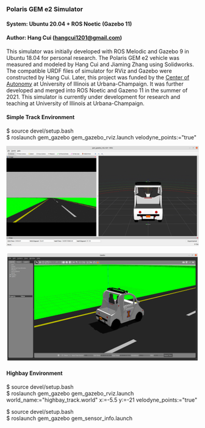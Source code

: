 ### Polaris GEM e2 Simulator

#### System: Ubuntu 20.04 + ROS Noetic (Gazebo 11)

#### Author: Hang Cui (hangcui1201@gmail.com)

This simulator was initially developed with ROS Melodic and Gazebo 9 in Ubuntu 18.04 for personal research. The Polaris GEM e2 vehicle was measured and modeled by Hang Cui and Jiaming Zhang using Solidworks. The compatible URDF files of simulator for RViz and Gazebo were constructed by Hang Cui. Later, this project was funded by the [Center of Autonomy](https://autonomy.illinois.edu/) at University of Illinois at Urbana-Champaign. It was further developed and merged into ROS Noetic and Gazeno 11 in the summer of 2021. This simulator is currently under development for research and teaching at University of Illinois at Urbana-Champaign.  

#### Simple Track Environment

$ source devel/setup.bash  
$ roslaunch gem_gazebo gem_gazebo_rviz.launch velodyne_points:="true"

<a href="url"><img src="./images/simple_track_rviz.png" width="600"></a>  

<a href="url"><img src="./images/simple_track_gazebo.png" width="600"></a>  

#### Highbay Environment

$ source devel/setup.bash  
$ roslaunch gem_gazebo gem_gazebo_rviz.launch world_name:="highbay_track.world" x:=-5.5 y:=-21 velodyne_points:="true"
  
$ source devel/setup.bash  
$ roslaunch gem_gazebo gem_sensor_info.launch